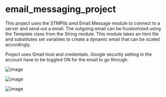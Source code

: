 # email_messaging_project

This project uses the STMPlib amd Email.Message module to connect to a server and send out a email. The outgoing email can be fcustomized using the Template class from the String module. This module takes an html file and substitutes set variables to create a dynamic email that can be scaled accordingly. 

Project uses Gmail host and credentials. Google securtiy setting in the account have to be toggled ON for the email to go through. 


![image](https://user-images.githubusercontent.com/89990638/162103438-6bacf7dc-3e1e-4a26-afd9-132d5a686371.png)

![image](https://user-images.githubusercontent.com/89990638/162103656-91c1a7af-e776-4b7d-ac98-d72c080222e1.png)

![image](https://user-images.githubusercontent.com/89990638/162103848-f317ac87-3447-42c4-8df5-327e3f6952cc.png)


